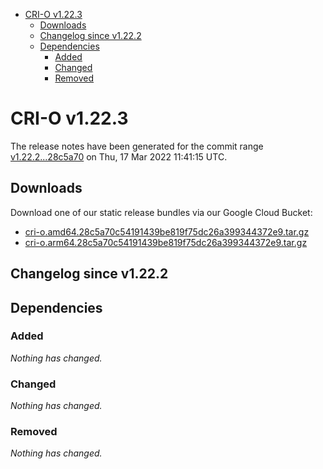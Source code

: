- [CRI-O v1.22.3](#cri-o-v1223)
  - [Downloads](#downloads)
  - [Changelog since v1.22.2](#changelog-since-v1222)
  - [Dependencies](#dependencies)
    - [Added](#added)
    - [Changed](#changed)
    - [Removed](#removed)

# CRI-O v1.22.3

The release notes have been generated for the commit range
[v1.22.2...28c5a70](https://github.com/cri-o/cri-o/compare/v1.22.2...28c5a70c54191439be819f75dc26a399344372e9) on Thu, 17 Mar 2022 11:41:15 UTC.

## Downloads

Download one of our static release bundles via our Google Cloud Bucket:

- [cri-o.amd64.28c5a70c54191439be819f75dc26a399344372e9.tar.gz](https://storage.googleapis.com/cri-o/artifacts/cri-o.amd64.28c5a70c54191439be819f75dc26a399344372e9.tar.gz)
- [cri-o.arm64.28c5a70c54191439be819f75dc26a399344372e9.tar.gz](https://storage.googleapis.com/cri-o/artifacts/cri-o.arm64.28c5a70c54191439be819f75dc26a399344372e9.tar.gz)

## Changelog since v1.22.2

## Dependencies

### Added
_Nothing has changed._

### Changed
_Nothing has changed._

### Removed
_Nothing has changed._
